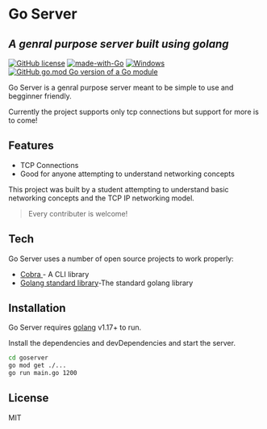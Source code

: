 # Go Server
## _A genral purpose server built using golang_

[![GitHub license](https://img.shields.io/github/license/Naereen/StrapDown.js.svg)](https://github.com/Naereen/StrapDown.js/blob/master/LICENSE)    [![made-with-Go](https://img.shields.io/badge/Made%20with-Go-1f425f.svg)](http://golang.org)    [![Windows](https://svgshare.com/i/ZhY.svg)](https://svgshare.com/i/ZhY.svg)     [![GitHub go.mod Go version of a Go module](https://img.shields.io/github/go-mod/go-version/gomods/athens.svg)](https://github.com/gomods/athens)

Go Server is a genral purpose server meant to be simple to use and begginner friendly.

Currently the project supports only tcp connections but support for more is to come!

## Features

- TCP Connections
- Good for anyone attempting to understand networking concepts

This project was built by a student attempting to understand basic networking concepts and the TCP IP networking model.

> Every contributer is welcome!



## Tech

Go Server uses a number of open source projects to work properly:


- [Cobra ](https://github.com/spf13/cobra) - A CLI library
- [Golang standard library](https://pkg.go.dev/std)-The standard golang library



## Installation

Go Server requires [golang](https://go.dev/) v1.17+ to run.

Install the dependencies and devDependencies and start the server.

```sh
cd goserver
go mod get ./...
go run main.go 1200
```


## License

MIT


